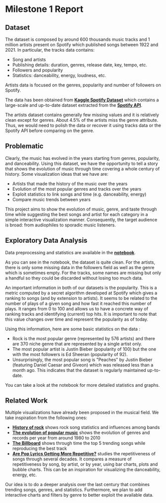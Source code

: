 # Milestone 1 Report

## Dataset

The dataset is composed by around 600 thousands music tracks and 1 million artists present on Spotify which published songs between 1922 and 2021.
In particular, the tracks data contains:
- Song and artists
- Publishing details: duration, genres, release date, key, tempo, etc.
- Followers and popularity
- Statistics: danceability, energy, loudness, etc.

Artists data is focused on the genres, popularity and number of followers on Spotify.

The data has been obtained from **[Kaggle Spotify Dataset](https://www.kaggle.com/yamaerenay/spotify-dataset-19212020-160k-tracks?select=tracks.csv)** which contains a large-scale and up-to-date dataset extracted from the **[Spotify API](https://developer.spotify.com)**.

The artists dataset contains generally few missing values and it is relatively clean except for genres. About 4.5% of the artists miss the genre attribute. Thus, we would need to polish the data or recover it using tracks data or the Spotify API before comparing on the genre.

## Problematic

Clearly, the music has evolved in the years starting from genres, popularity, and danceability. Using this dataset, we have the opportunity to tell a story that shows the evolution of music through time covering a whole century of history. Some visualization ideas that we have are:
- Artists that made the history of the music over the years
- Evolution of the most popular genres and tracks over the years
- Exploit statistics to link songs and time (e.g. danceability, energy)
- Compare music trends between years

This project aims to show the evolution of music, genre, and taste through time while suggesting the best songs and artist for each category in a simple interactive visualization manner. Consequently, the target audience is broad: from audiophiles to sporadic music listeners.

## Exploratory Data Analysis
Data preprocessing and statistics are available in the **[notebook](../exploratory_data_analysis.ipynb)**.

As you can see in the notebook, the dataset is quite clean. For the artists, there is only some missing data in the followers field as well as the genre which is sometimes empty. For the tracks, some names are missing but only a handful so they could be discarded without losing too much data.

An important information in both of our datasets is the popularity. This is a metric computed by a secret algorithm developed at Spotify which gives a ranking to songs (and by extension to artists). It seems to be related to the number of plays of a given song and how fast it reached this number of plays. It ranges from 0 to 100 and allows us to have a concrete way of ranking tracks and identifying (current) top hits. It is important to note that this value changes over time and represent the popularity as of today.

Using this information, here are some basic statistics on the data : 
- Rock is the most popular genre (represented by 576 artists) and there are 370 niche genre that are represented by a single artist only.
- The most popular artist is Justin Bieber (popularity of 100) but the one with the most followers is Ed Sheeran (popularity of 92).
- Unsurprisingly, the most popular song is "Peaches" by Justin Bieber (featuring Daniel Caesar and Giveon) which was released less than a month ago. This indicates that the dataset is regularly maintained up-to-date.

You can take a look at the notebook for more detailed statistics and graphs.

## Related Work
Multiple visualizations have already been proposed in the musical field. We take inspiration from the following ones:
- **[History of rock](https://svds.com/rockandroll/)** shows rock song statistics and influences among bands
- **[The evolution of popular music](https://ibruins.weebly.com/visualizations.html)** shows the evolution of genres and records per year from around 1980 to 2010
- **[The Billboard](https://pudding.cool/2017/03/music-history/)** shows through time the top 5 trending songs while reproducing the best track
- **[Are Pop Lyrics Getting More Repetitive?](https://pudding.cool/2017/05/song-repetition/)** studies the repetitiveness of songs through several decades. It compares a measure of repetitiveness by song, by artist, or by year, using bar charts, plots and bubble charts. This can be an inspiration for visualizing the danceability, energy, etc.

Our idea is to do a deeper analysis over the last century that combines trending songs, genres, and statistics. Furthermore, we plan to add interactive charts and filters by genre to better exploit the available data.
